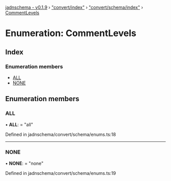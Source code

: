 [jadnschema - v0.1.9](../globals.md) › ["convert/index"](../modules/_convert_index_.md) › ["convert/schema/index"](../modules/_convert_index_._convert_schema_index_.md) › [CommentLevels](_convert_index_._convert_schema_index_.commentlevels.md)

# Enumeration: CommentLevels

## Index

### Enumeration members

* [ALL](_convert_index_._convert_schema_index_.commentlevels.md#all)
* [NONE](_convert_index_._convert_schema_index_.commentlevels.md#none)

## Enumeration members

###  ALL

• **ALL**: = "all"

Defined in jadnschema/convert/schema/enums.ts:18

___

###  NONE

• **NONE**: = "none"

Defined in jadnschema/convert/schema/enums.ts:19
